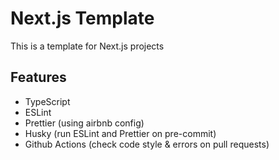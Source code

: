 # Next.js Template

This is a template for Next.js projects

## Features

- TypeScript
- ESLint
- Prettier (using airbnb config)
- Husky (run ESLint and Prettier on pre-commit)
- Github Actions (check code style & errors on pull requests)
